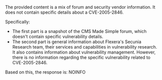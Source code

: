 The provided content is a mix of forum and security vendor information. It does not contain specific details about a CVE-2005-2846.

Specifically:
- The first part is a snapshot of the CMS Made Simple forum, which doesn't contain specific vulnerability details.
- The second part is general information about Flexera's Secunia Research team, their services and capabilities in vulnerability research. It also contains information about vulnerability management. However, there is no information regarding the specific vulnerability related to CVE-2005-2846.

Based on this, the response is:
NOINFO